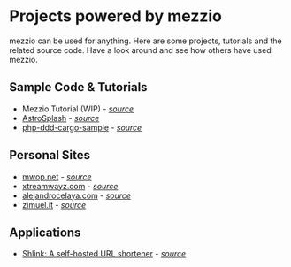 # Projects powered by mezzio

mezzio can be used for anything. Here are some projects, tutorials and
the related source code. Have a look around and see how others have used
mezzio.

## Sample Code & Tutorials

- Mezzio Tutorial (WIP) - [*source*](https://github.com/RalfEggert/mezzio-tutorial)
- [AstroSplash](http://www.sitepoint.com/build-nasa-photo-gallery-mezzio/) - [*source*](https://github.com/AndrewCarterUK/AstroSplash)
- [php-ddd-cargo-sample](https://codeliner.github.io/php-ddd-cargo-sample/) - [*source*](https://github.com/codeliner/php-ddd-cargo-sample)

## Personal Sites

- [mwop.net](https://mwop.net/) - [*source*](https://github.com/weierophinney/mwop.net)
- [xtreamwayz.com](https://xtreamwayz.com/) - [*source*](https://github.com/xtreamwayz/xtreamwayz.com)
- [alejandrocelaya.com](http://www.alejandrocelaya.com/) - [*source*](https://github.com/acelaya/website-mezzio)
- [zimuel.it](http://www.zimuel.it) - [*source*](https://github.com/ezimuel/zimuel.it)

## Applications

- [Shlink: A self-hosted URL shortener](https://shlink.io/) - [*source*](https://github.com/shlinkio/shlink)